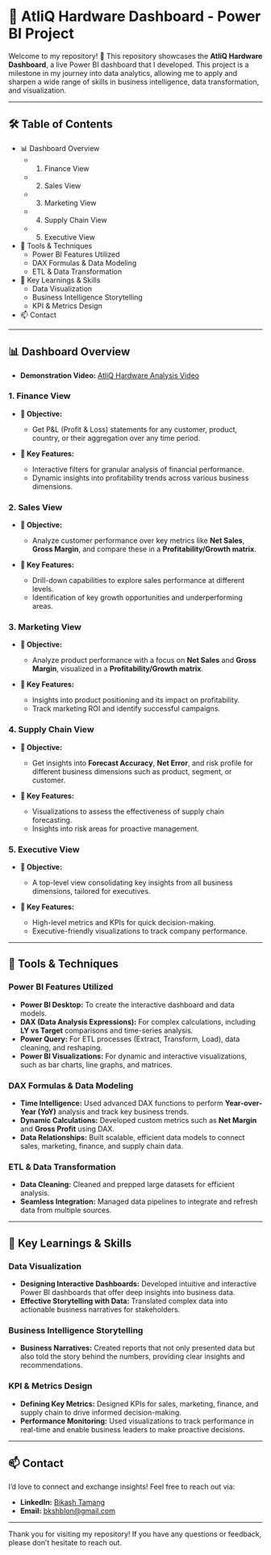 # 🚀 AtliQ Hardware Dashboard - Power BI Project

Welcome to my repository! 🎉 This repository showcases the **AtliQ Hardware Dashboard**, a live Power BI dashboard that I developed. This project is a milestone in my journey into data analytics, allowing me to apply and sharpen a wide range of skills in business intelligence, data transformation, and visualization.

---

## 🛠️ Table of Contents

- 📊 Dashboard Overview
  - 1. Finance View
  - 2. Sales View
  - 3. Marketing View
  - 4. Supply Chain View
  - 5. Executive View
- 🧰 Tools & Techniques
  - Power BI Features Utilized
  - DAX Formulas & Data Modeling
  - ETL & Data Transformation
- 📑 Key Learnings & Skills
  - Data Visualization
  - Business Intelligence Storytelling
  - KPI & Metrics Design
- 📫 Contact
---

## 📊 Dashboard Overview
- **Demonstration Video:** [AtliQ Hardware Analysis Video](https://www.linkedin.com/posts/bkshblon_powerbi-dataanalytics-businessintelligence-activity-7311948052099973120-cN5T?utm_source=share&utm_medium=member_desktop&rcm=ACoAAC_t6QUBKwrgFInRbBtd2M0Ms3-1UoDCEhg)
### 1. Finance View

- **📌 Objective:** 
  - Get P&L (Profit & Loss) statements for any customer, product, country, or their aggregation over any time period.
  
- **🎯 Key Features:**
  - Interactive filters for granular analysis of financial performance.
  - Dynamic insights into profitability trends across various business dimensions.

### 2. Sales View

- **📌 Objective:** 
  - Analyze customer performance over key metrics like **Net Sales**, **Gross Margin**, and compare these in a **Profitability/Growth matrix**.

- **🎯 Key Features:**
  - Drill-down capabilities to explore sales performance at different levels.
  - Identification of key growth opportunities and underperforming areas.

### 3. Marketing View

- **📌 Objective:** 
  - Analyze product performance with a focus on **Net Sales** and **Gross Margin**, visualized in a **Profitability/Growth matrix**.
  
- **🎯 Key Features:**
  - Insights into product positioning and its impact on profitability.
  - Track marketing ROI and identify successful campaigns.

### 4. Supply Chain View

- **📌 Objective:** 
  - Get insights into **Forecast Accuracy**, **Net Error**, and risk profile for different business dimensions such as product, segment, or customer.
  
- **🎯 Key Features:**
  - Visualizations to assess the effectiveness of supply chain forecasting.
  - Insights into risk areas for proactive management.

### 5. Executive View

- **📌 Objective:** 
  - A top-level view consolidating key insights from all business dimensions, tailored for executives.
  
- **🎯 Key Features:**
  - High-level metrics and KPIs for quick decision-making.
  - Executive-friendly visualizations to track company performance.

---

## 🧰 Tools & Techniques

### Power BI Features Utilized

- **Power BI Desktop:** To create the interactive dashboard and data models.
- **DAX (Data Analysis Expressions):** For complex calculations, including **LY vs Target** comparisons and time-series analysis.
- **Power Query:** For ETL processes (Extract, Transform, Load), data cleaning, and reshaping.
- **Power BI Visualizations:** For dynamic and interactive visualizations, such as bar charts, line graphs, and matrices.
  
### DAX Formulas & Data Modeling

- **Time Intelligence:** Used advanced DAX functions to perform **Year-over-Year (YoY)** analysis and track key business trends.
- **Dynamic Calculations:** Developed custom metrics such as **Net Margin** and **Gross Profit** using DAX.
- **Data Relationships:** Built scalable, efficient data models to connect sales, marketing, finance, and supply chain data.

### ETL & Data Transformation

- **Data Cleaning:** Cleaned and prepped large datasets for efficient analysis.
- **Seamless Integration:** Managed data pipelines to integrate and refresh data from multiple sources.

---

## 📑 Key Learnings & Skills

### Data Visualization

- **Designing Interactive Dashboards:** Developed intuitive and interactive Power BI dashboards that offer deep insights into business data.
- **Effective Storytelling with Data:** Translated complex data into actionable business narratives for stakeholders.
  
### Business Intelligence Storytelling

- **Business Narratives:** Created reports that not only presented data but also told the story behind the numbers, providing clear insights and recommendations.
  
### KPI & Metrics Design

- **Defining Key Metrics:** Designed KPIs for sales, marketing, finance, and supply chain to drive informed decision-making.
- **Performance Monitoring:** Used visualizations to track performance in real-time and enable business leaders to make proactive decisions.

---

## 📫 Contact

I’d love to connect and exchange insights! Feel free to reach out via:

- **LinkedIn:** [Bikash Tamang](https://www.linkedin.com/in/bkshblon/)
- **Email:** [bkshblon@gmail.com](mailto:bkshblon@gmail.com)

---

Thank you for visiting my repository! If you have any questions or feedback, please don’t hesitate to reach out.
